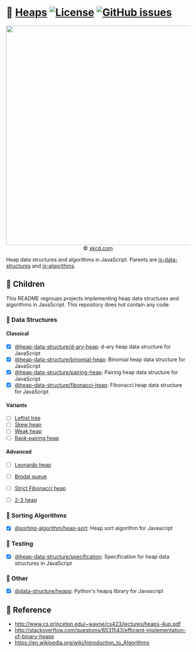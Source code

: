:fallen_leaf: [Heaps](https://make-github-pseudonymous-again.github.io/js-heap)
[![License](https://img.shields.io/github/license/make-github-pseudonymous-again/js-heap.svg?style=flat)](https://raw.githubusercontent.com/make-github-pseudonymous-again/js-heap/master/LICENSE)
[![GitHub issues](https://img.shields.io/github/issues/make-github-pseudonymous-again/js-heap.svg?style=flat)](https://github.com/make-github-pseudonymous-again/js-heap/issues)
==

<p align="center">
<a href="https://xkcd.com/835">
<img src="https://imgs.xkcd.com/comics/tree.png" width="600">
</a><br/>
© <a href="https://xkcd.com">xkcd.com</a>
</p>

Heap data structures and algorithms in JavaScript.
Parents are
[js-data-structures](https://github.com/make-github-pseudonymous-again/js-data-structures)
and
[js-algorithms](https://github.com/make-github-pseudonymous-again/js-algorithms).

## :baby: Children

This README regroups projects implementing heap data
structures and algorithms in JavaScript.
This repository does not contain any code.

### :herb: Data Structures

#### Classical

  - [x] [@heap-data-structure/d-ary-heap](https://github.com/heap-data-structure/d-ary-heap): d-ary heap data structure for JavaScript
  - [x] [@heap-data-structure/binomial-heap](https://github.com/heap-data-structure/binomial-heap): Binomial heap data structure for JavaScript
  - [x] [@heap-data-structure/pairing-heap](https://github.com/heap-data-structure/pairing-heap): Pairing heap data structure for JavaScript
  - [x] [@heap-data-structure/fibonacci-heap](https://github.com/heap-data-structure/fibonacci-heap): Fibonacci heap data structure for JavaScript

#### Variants

  - [ ] [Leftist tree](https://en.wikipedia.org/wiki/Leftist_tree)
  - [ ] [Skew heap](https://en.wikipedia.org/wiki/Skew_heap)
  - [ ] [Weak heap](https://en.wikipedia.org/wiki/Weak_heap)
  - [ ] [Rank-pairing heap](http://citeseerx.ist.psu.edu/viewdoc/download?doi=10.1.1.153.4644&rep=rep1&type=pdf)

#### Advanced

  - [ ] [Leonardo heap](https://www.keithschwarz.com/smoothsort)
  - [ ] [Brodal queue](https://en.wikipedia.org/wiki/Brodal_queue)
  - [ ] [Strict Fibonacci heap](https://en.wikipedia.org/wiki/Fibonacci_heap)
  - [ ] [2-3 heap](https://en.wikipedia.org/wiki/2-3_heap)


### :signal_strength: Sorting Algorithms

  - [x] [@sorting-algorithm/heap-sort](https://github.com/data-structures-and-algorithms/heap-sort): Heap sort algorithm for Javascript


### :microscope: Testing

  - [x] [@heap-data-structure/specification](https://github.com/heap-data-structure/specification): Specification for heap data structures in JavaScript


### :unicorn: Other

  - [x] [@data-structure/heapq](https://github.com/data-structures-and-algorithms/heapq): Python's heapq library for Javascript


## :scroll: Reference

  - http://www.cs.princeton.edu/~wayne/cs423/lectures/heaps-4up.pdf
  - http://stackoverflow.com/questions/6531543/efficient-implementation-of-binary-heaps
  - https://en.wikipedia.org/wiki/Introduction_to_Algorithms
